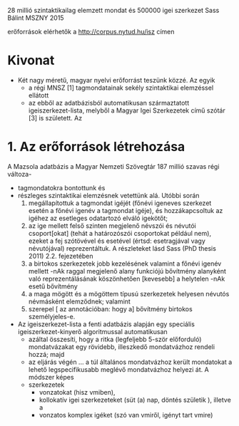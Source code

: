 28 millió szintaktikailag elemzett mondat és 500000 igei szerkezet
Sass Bálint
MSZNY 2015

erőforrások elérhetők a http://corpus.nytud.hu/isz cı́men

# Kivonat

* Két nagy méretű, magyar nyelvi erőforrást teszünk közzé. Az egyik
  * a régi MNSZ [1] tagmondatainak sekély szintaktikai elemzéssel ellátott
  * az ebből az adatbázisból automatikusan származtatott igeiszerkezet-lista,
    melyből a Magyar Igei Szerkezetek cı́mű szótár [3] is született. Az

# 1.  Az erőforrások létrehozása

A Mazsola adatbázis a Magyar Nemzeti Szövegtár 187 millió szavas régi változa-
* tagmondatokra bontottunk és
* részleges szintaktikai elemzésnek vetettünk alá.  Utóbbi során
  1. megállapı́tottuk a tagmondat igéjét
    (főnévi igeneves szerkezet esetén a főnévi igenév a tagmondat igéje), és
    hozzákapcsoltuk az igéhez az esetleges odatartozó elváló igekötőt;
  2. az ige mellett felső szinten megjelenő névszói és névutói csoport[okat]
     (tehát a határozószói csoportokat például nem), ezeket
     a fej szótövével és esetével (értsd: esetragjával vagy névutójával)
     reprezentáltuk. A részleteket lásd Sass (PhD thesis 2011) 2.2. fejezetében
  1. a birtokos szerkezetek jobb kezelésének valamint a főnévi igenév mellett
     -nAk raggal megjelenő alany funkciójú bővı́tmény alanyként való
     reprezentálásának köszönhetően [kevesebb] a helytelen -nAk esetű bővı́tmény
  2. a maga mögött és a mögöttem tı́pusú szerkezetek helyesen névutós
     névmásként elemződnek; valamint
  3. szerepel [ az annotációban: hogy a] bővı́tmény birtokos személyjeles-e.
* Az igeiszerkezet-lista a fenti adatbázis alapján egy speciális
  igeiszerkezet-kinyerő algoritmussal automatikusan
  * azáltal összesı́ti, hogy a ritka (legfeljebb 5-ször előforduló)
    mondatvázakat egy rövidebb, illeszkedő mondatvázhoz rendeli hozzá; majd
  * az eljárás végén ... a túl általános mondatvázhoz került mondatokat a
    lehető legspecifikusabb meglévő mondatvázhoz helyezi át. A módszer képes
  * szerkezetek
    * vonzatokat (hisz vmiben),
    * kollokatı́v igei szerkezeteket (süt (a) nap, döntés születik ), illetve a
    * vonzatos komplex igéket (szó van vmiről, igényt tart vmire)
